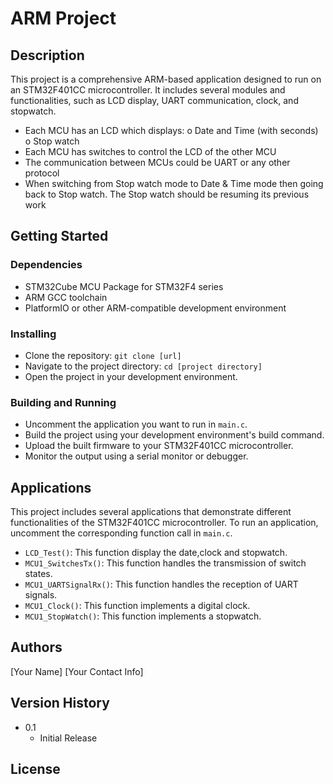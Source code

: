 # ARM Project

## Description

This project is a comprehensive ARM-based application designed to run on an STM32F401CC microcontroller. It includes several modules and functionalities, such as LCD display, UART communication, clock, and stopwatch.
-	Each MCU has an LCD which displays:
o	Date and Time (with seconds)
o	Stop watch
-	Each MCU has switches to control the LCD of the other MCU
-	The communication between MCUs could be UART or any other protocol
-	When switching from Stop watch mode to Date & Time mode then going back to Stop watch. The Stop watch should be resuming its previous work

## Getting Started

### Dependencies

* STM32Cube MCU Package for STM32F4 series
* ARM GCC toolchain
* PlatformIO or other ARM-compatible development environment

### Installing

* Clone the repository: `git clone [url]`
* Navigate to the project directory: `cd [project directory]`
* Open the project in your development environment.

### Building and Running

* Uncomment the application you want to run in `main.c`.
* Build the project using your development environment's build command.
* Upload the built firmware to your STM32F401CC microcontroller.
* Monitor the output using a serial monitor or debugger.
## Applications

This project includes several applications that demonstrate different functionalities of the STM32F401CC microcontroller. To run an application, uncomment the corresponding function call in `main.c`.

* `LCD_Test()`: This function display the date,clock and stopwatch.
* `MCU1_SwitchesTx()`: This function handles the transmission of switch states.
* `MCU1_UARTSignalRx()`: This function handles the reception of UART signals.
* `MCU1_Clock()`: This function implements a digital clock.
* `MCU1_StopWatch()`: This function implements a stopwatch.

## Authors

[Your Name]
[Your Contact Info]

## Version History

* 0.1
    * Initial Release

## License
